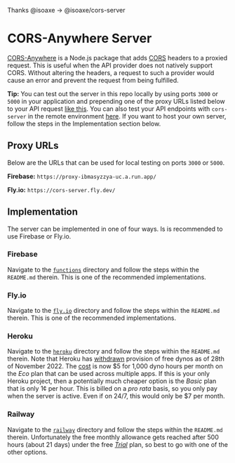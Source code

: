 Thanks @isoaxe -> @isoaxe/cors-server

# CORS-Anywhere Server

[CORS-Anywhere](https://www.npmjs.com/package/cors-anywhere) is a Node.js package that adds [CORS](https://developer.mozilla.org/en-US/docs/Web/HTTP/CORS) headers to a proxied request. This is useful when the API provider does not natively support CORS. Without altering the headers, a request to such a provider would cause an error and prevent the request from being fulfilled.

**Tip:** You can test out the server in this repo locally by using ports `3000` or `5000` in your application and prepending one of the proxy URLs listed below to your API request [like this](https://github.com/isoaxe/ravenous/blob/master/src/util/searchYelp.js#L10). You can also test your API endpoints with `cors-server` in the remote environment [here](https://test-my-api-endpoint.web.app). If you want to host your own server, follow the steps in the Implementation section below.


## Proxy URLs

Below are the URLs that can be used for local testing on ports `3000` or `5000`.

**Firebase:** `https://proxy-ibmasyzzya-uc.a.run.app/`

**Fly.io:** `https://cors-server.fly.dev/`


## Implementation

The server can be implemented in one of four ways. Is is recommended to use Firebase or Fly.io.


### Firebase

Navigate to the [`functions`](https://github.com/isoaxe/cors-server/tree/master/functions) directory and follow the steps within the `README.md` therein. This is one of the recommended implementations.

### Fly.io

Navigate to the [`fly.io`](https://github.com/isoaxe/cors-server/tree/master/fly.io) directory and follow the steps within the `README.md` therein. This is one of the recommended implementations.

### Heroku

Navigate to the [`heroku`](https://github.com/isoaxe/cors-server/tree/master/heroku) directory and follow the steps within the `README.md` therein. Note that Heroku has [withdrawn](https://devcenter.heroku.com/articles/free-dyno-hours) provision of free dynos as of 28th of November 2022. The [cost](https://www.heroku.com/pricing) is now $5 for 1,000 dyno hours per month on the _Eco_ plan that can be used across multiple apps. If this is your only Heroku project, then a potentially much cheaper option is the _Basic_ plan that is only 1¢ per hour. This is billed on a _pro rata_ basis, so you only pay when the server is active. Even if on 24/7, this would only be $7 per month.

### Railway

Navigate to the [`railway`](https://github.com/isoaxe/cors-server/tree/master/railway) directory and follow the steps within the `README.md` therein. Unfortunately the free monthly allowance gets reached after 500 hours (about 21 days) under the free [_Trial_](https://railway.app/pricing) plan, so best to go with one of the other options.
